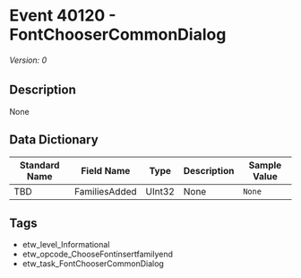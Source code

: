 # Event 40120 - FontChooserCommonDialog
###### Version: 0

## Description
None

## Data Dictionary
|Standard Name|Field Name|Type|Description|Sample Value|
|---|---|---|---|---|
|TBD|FamiliesAdded|UInt32|None|`None`|

## Tags
* etw_level_Informational
* etw_opcode_ChooseFontinsertfamilyend
* etw_task_FontChooserCommonDialog